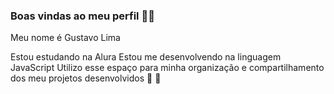 ### Boas vindas ao meu perfil 💙💙
Meu nome é Gustavo Lima

Estou estudando na Alura
Estou me desenvolvendo na linguagem JavaScript
Utilizo esse espaço para minha organização e compartilhamento dos meu projetos desenvolvidos
🖤 🤍
<!--
**gustavolima3a/gustavolima3a** is a ✨ _special_ ✨ repository because its `README.md` (this file) appears on your GitHub profile.

Here are some ideas to get you started:

- 🔭 I’m currently working on ...
- 🌱 I’m currently learning ...
- 👯 I’m looking to collaborate on ...
- 🤔 I’m looking for help with ...
- 💬 Ask me about ...
- 📫 How to reach me: ...
- 😄 Pronouns: ...
- ⚡ Fun fact: ...
-->
